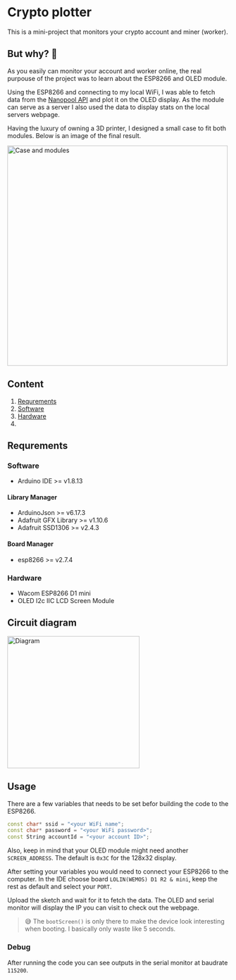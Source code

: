 # Crypto plotter
This is a mini-project that monitors your crypto account and miner (worker).

## But why? :shrug:
As you easily can monitor your account and worker online, the real purpouse of the project was to learn about the ESP8266 and OLED module.

Using the ESP8266 and connecting to my local WiFi, I was able to fetch data from the [Nanopool API](https://eth.nanopool.org/api) and plot it on the OLED display. As the module can serve as a server I also used the data to display stats on the local servers webpage.

Having the luxury of owning a 3D printer, I designed a small case to fit both modules. Below is an image of the final result.

<img height=500 alt="Case and modules" src="images/case.png" />

## Content
1. [Requrements](#requrements)
  1. [Software](#software)
  2. [Hardware](#hardware)
2. []()

## Requrements
### Software
- Arduino IDE >= v1.8.13

#### Library Manager
- ArduinoJson >= v6.17.3
- Adafruit GFX Library >= v1.10.6
- Adafruit SSD1306 >= v2.4.3

#### Board Manager
- esp8266 >= v2.7.4

### Hardware
- Wacom ESP8266 D1 mini
- OLED I2c IIC LCD Screen Module

## Circuit diagram
<img height=300 alt="Diagram" src="images/esp8266_oled.png" />

## Usage
There are a few variables that needs to be set befor building the code to the ESP8266.
```cpp
const char* ssid = "<your WiFi name";
const char* password = "<your WiFi password>";
const String accountId = "<your account ID>";
```
Also, keep in mind that your OLED module might need another `SCREEN_ADDRESS`. The default is `0x3C` for the 128x32 display.

After setting your variables you would need to connect your ESP8266 to the computer. In the IDE choose board `LOLIN(WEMOS) D1 R2 & mini`, keep the rest as default and select your `PORT`.

Upload the sketch and wait for it to fetch the data. The OLED and serial monitor will display the IP you can visit to check out the webpage.

> :sweat_smile: The `bootScreen()` is only there to make the device look interesting when booting. I basically only waste like 5 seconds.

### Debug
After running the code you can see outputs in the serial monitor at baudrate `115200`.
